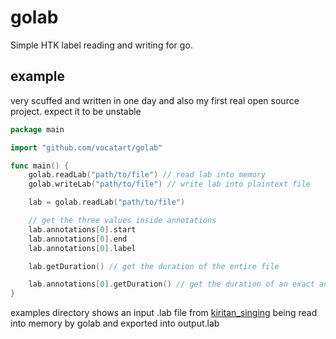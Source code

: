 # golab

Simple HTK label reading and writing for go.

## example

very scuffed and written in one day and also my first real open source project. expect it to be unstable

```go
package main

import "github.com/vocatart/golab"

func main() {
    golab.readLab("path/to/file") // read lab into memory
    golab.writeLab("path/to/file") // write lab into plaintext file

    lab = golab.readLab("path/to/file")

    // get the three values inside annotations
    lab.annotations[0].start
    lab.annotations[0].end
    lab.annotations[0].label

    lab.getDuration() // get the duration of the entire file

    lab.annotations[0].getDuration() // get the duration of an exact annotation
}
```

examples directory shows an input .lab file from [kiritan_singing](https://github.com/mmorise/kiritan_singing) being read into memory by golab and exported into output.lab
